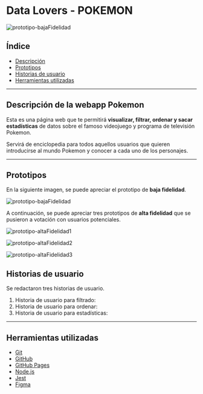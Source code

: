 # Data Lovers - POKEMON
![prototipo-bajaFidelidad](https://cdn130.picsart.com/299442174382201.png?r1024x1024)

## Índice

- [Descripción](#descripción-de-la-webapp-pokemon)
- [Prototipos](#prototipos)
- [Historias de usuario](#historias-de-usuario)
- [Herramientas utilizadas](#herramientas-utilizadas)


---
## Descripción de la webapp Pokemon

Esta es una página web que te permitirá **visualizar, filtrar, ordenar y sacar estadísticas** de datos sobre el famoso videojuego y programa de televisión Pokemon.

Servirá de enciclopedia para todos aquellos usuarios que quieren introducirse al mundo Pokemon y conocer a cada uno de los personajes.

---

## Prototipos

En la siguiente imagen, se puede apreciar el prototipo de **baja fidelidad**.

![prototipo-bajaFidelidad](https://cdn130.picsart.com/299438707232201.jpg?r1024x1024)

A continuación, se puede apreciar tres prototipos de **alta fidelidad** que se pusieron a votación con usuarios potenciales.

![prototipo-altaFidelidad1](https://cdn130.picsart.com/299439433429201.jpg?r1024x1024)

![prototipo-altaFidelidad2](https://cdn130.picsart.com/299439501143201.jpg?r1024x1024)

![prototipo-altaFidelidad3](https://cdn140.picsart.com/299439527089201.jpg?r1024x1024)




## Historias de usuario

Se redactaron tres historias de usuario.

1. Historia de usuario para filtrado:
2. Historia de usuario para ordenar:
3. Historia de usuario para estadísticas:

---

## Herramientas utilizadas

- [Git](https://git-scm.com/)
- [GitHub](https://github.com/)
- [GitHub Pages](https://pages.github.com/)
- [Node.js](https://nodejs.org/)
- [Jest](https://jestjs.io/)
- [Figma](https://figma.com/)
